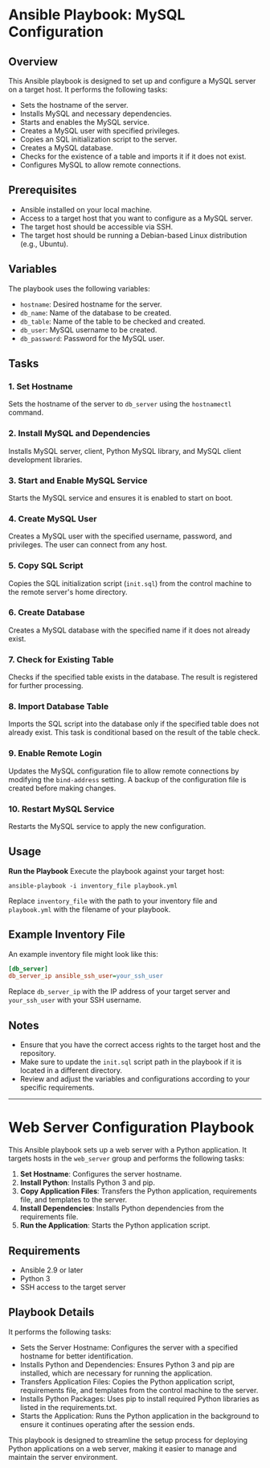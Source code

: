 # Ansible Playbook: MySQL Configuration
## Overview
This Ansible playbook is designed to set up and configure a MySQL server on a target host. It performs the following tasks:
- Sets the hostname of the server.
- Installs MySQL and necessary dependencies.
- Starts and enables the MySQL service.
- Creates a MySQL user with specified privileges.
- Copies an SQL initialization script to the server.
- Creates a MySQL database.
- Checks for the existence of a table and imports it if it does not exist.
- Configures MySQL to allow remote connections.

## Prerequisites
- Ansible installed on your local machine.
- Access to a target host that you want to configure as a MySQL server.
- The target host should be accessible via SSH.
- The target host should be running a Debian-based Linux distribution (e.g., Ubuntu).

## Variables
The playbook uses the following variables:
- `hostname`: Desired hostname for the server.
- `db_name`: Name of the database to be created.
- `db_table`: Name of the table to be checked and created.
- `db_user`: MySQL username to be created.
- `db_password`: Password for the MySQL user.

## Tasks
### 1. Set Hostname
Sets the hostname of the server to `db_server` using the `hostnamectl` command.

### 2. Install MySQL and Dependencies
Installs MySQL server, client, Python MySQL library, and MySQL client development libraries.

### 3. Start and Enable MySQL Service
Starts the MySQL service and ensures it is enabled to start on boot.

### 4. Create MySQL User
Creates a MySQL user with the specified username, password, and privileges. The user can connect from any host.
### 5. Copy SQL Script
Copies the SQL initialization script (`init.sql`) from the control machine to the remote server's home directory.
### 6. Create Database
Creates a MySQL database with the specified name if it does not already exist.
### 7. Check for Existing Table
Checks if the specified table exists in the database. The result is registered for further processing.
### 8. Import Database Table
Imports the SQL script into the database only if the specified table does not already exist. This task is conditional based on the result of the table check.
### 9. Enable Remote Login
Updates the MySQL configuration file to allow remote connections by modifying the `bind-address` setting. A backup of the configuration file is created before making changes.
### 10. Restart MySQL Service
Restarts the MySQL service to apply the new configuration.


## Usage
 **Run the Playbook**
   Execute the playbook against your target host:

   ```
   ansible-playbook -i inventory_file playbook.yml
   ```

   Replace `inventory_file` with the path to your inventory file and `playbook.yml` with the filename of your playbook.

## Example Inventory File
An example inventory file might look like this:

```ini
[db_server]
db_server_ip ansible_ssh_user=your_ssh_user
```

Replace `db_server_ip` with the IP address of your target server and `your_ssh_user` with your SSH username.

## Notes
- Ensure that you have the correct access rights to the target host and the repository.
- Make sure to update the `init.sql` script path in the playbook if it is located in a different directory.
- Review and adjust the variables and configurations according to your specific requirements.



*************************************************



# Web Server Configuration Playbook
This Ansible playbook sets up a web server with a Python application. It targets hosts in the `web_server` group and performs the following tasks:

1. **Set Hostname**: Configures the server hostname.
2. **Install Python**: Installs Python 3 and pip.
3. **Copy Application Files**: Transfers the Python application, requirements file, and templates to the server.
4. **Install Dependencies**: Installs Python dependencies from the requirements file.
5. **Run the Application**: Starts the Python application script.

## Requirements
- Ansible 2.9 or later
- Python 3
- SSH access to the target server

## Playbook Details
It performs the following tasks:

- Sets the Server Hostname: Configures the server with a specified hostname for better identification.
- Installs Python and Dependencies: Ensures Python 3 and pip are installed, which are necessary for running the application.
- Transfers Application Files: Copies the Python application script, requirements file, and templates from the control machine to the server.
- Installs Python Packages: Uses pip to install required Python libraries as listed in the requirements.txt.
- Starts the Application: Runs the Python application in the background to ensure it continues operating after the session ends.

  
This playbook is designed to streamline the setup process for deploying Python applications on a web server, making it easier to manage and maintain the server environment.
